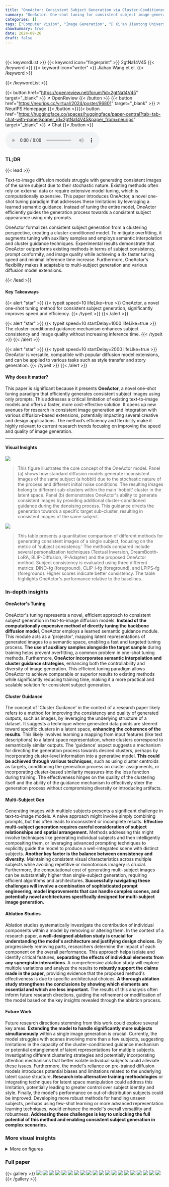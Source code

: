 ```yaml
---
title: "OneActor: Consistent Subject Generation via Cluster-Conditioned Guidance"
summary: "OneActor: One-shot tuning for consistent subject image generation, bypassing laborious backbone tuning via semantic guidance, achieving 4x faster speed."
categories: []
tags: ["Computer Vision", "Image Generation", "🏢 Xi'an Jiaotong University",]
showSummary: true
date: 2024-09-26
draft: false
---
```


<br>

{{< keywordList >}}
{{< keyword icon="fingerprint" >}} 2gtNa14V45 {{< /keyword >}}
{{< keyword icon="writer" >}} Jiahao Wang et el. {{< /keyword >}}
 
{{< /keywordList >}}

{{< button href="https://openreview.net/forum?id=2gtNa14V45" target="_blank" >}}
↗ OpenReview
{{< /button >}}
{{< button href="https://neurips.cc/virtual/2024/poster/96801" target="_blank" >}}
↗ NeurIPS Homepage
{{< /button >}}{{< button href="https://huggingface.co/spaces/huggingface/paper-central?tab=tab-chat-with-paper&paper_id=2gtNa14V45&paper_from=neurips" target="_blank" >}}
↗ Chat
{{< /button >}}



<audio controls>
    <source src="https://ai-paper-reviewer.com/2gtNa14V45/podcast.wav" type="audio/wav">
    Your browser does not support the audio element.
</audio>


### TL;DR


{{< lead >}}

Text-to-image diffusion models struggle with generating consistent images of the same subject due to their stochastic nature. Existing methods often rely on external data or require extensive model tuning, which is computationally expensive. This paper introduces OneActor, a novel one-shot tuning paradigm that addresses these limitations by leveraging a learned semantic guidance. Instead of tuning the entire model, OneActor efficiently guides the generation process towards a consistent subject appearance using only prompts.

OneActor formalizes consistent subject generation from a clustering perspective, creating a cluster-conditioned model.  To mitigate overfitting, it augments tuning with auxiliary samples and employs semantic interpolation and cluster guidance techniques.  Experimental results demonstrate that OneActor outperforms existing methods in terms of subject consistency, prompt conformity, and image quality while achieving a 4x faster tuning speed and minimal inference time increase.  Furthermore, OneActor's flexibility makes it adaptable to multi-subject generation and various diffusion model extensions.

{{< /lead >}}


#### Key Takeaways

{{< alert "star" >}}
{{< typeit speed=10 lifeLike=true >}} OneActor, a novel one-shot tuning method for consistent subject generation, significantly improves speed and efficiency. {{< /typeit >}}
{{< /alert >}}

{{< alert "star" >}}
{{< typeit speed=10 startDelay=1000 lifeLike=true >}} The cluster-conditioned guidance mechanism enhances subject consistency and image quality without increasing inference time. {{< /typeit >}}
{{< /alert >}}

{{< alert "star" >}}
{{< typeit speed=10 startDelay=2000 lifeLike=true >}} OneActor is versatile, compatible with popular diffusion model extensions, and can be applied to various tasks such as style transfer and story generation. {{< /typeit >}}
{{< /alert >}}

#### Why does it matter?
This paper is significant because it presents **OneActor**, a novel one-shot tuning paradigm that efficiently generates consistent subject images using only prompts. This addresses a critical limitation of existing text-to-image models and offers a faster, more cost-effective solution. It opens up new avenues for research in consistent image generation and integration with various diffusion-based extensions, potentially impacting several creative and design applications. The method’s efficiency and flexibility make it highly relevant to current research trends focusing on improving the speed and quality of image generation.

------
#### Visual Insights



![](https://ai-paper-reviewer.com/2gtNa14V45/figures_1_1.jpg)

> This figure illustrates the core concept of the OneActor model.  Panel (a) shows how standard diffusion models generate inconsistent images of the same subject (a hobbit) due to the stochastic nature of the process and different initial noise conditions. The resulting images belong to different sub-clusters within the main 'hobbit' cluster in the latent space. Panel (b) demonstrates OneActor's ability to generate consistent images by providing additional cluster-conditioned guidance during the denoising process.  This guidance directs the generation towards a specific target sub-cluster, resulting in consistent images of the same subject.





![](https://ai-paper-reviewer.com/2gtNa14V45/tables_17_1.jpg)

> This table presents a quantitative comparison of different methods for generating consistent images of a single subject, focusing on the metric of 'subject consistency.'  The methods compared include several personalization techniques (Textual Inversion, DreamBooth-LoRA, BLIP-Diffusion, IP-Adapter) and the proposed OneActor method. Subject consistency is evaluated using three different metrics: DINO-fg (foreground), CLIP-I-fg (foreground), and LPIPS-fg (foreground).  Higher scores indicate better consistency.  The table highlights OneActor's performance relative to the baselines.





### In-depth insights


#### OneActor's Tuning
OneActor's tuning represents a novel, efficient approach to consistent subject generation in text-to-image diffusion models.  **Instead of the computationally expensive method of directly tuning the backbone diffusion model**, OneActor employs a learned semantic guidance module.  This module acts as a 'projector', mapping latent representations of generated images to a semantic space, enabling a fast and targeted tuning process.  **The use of auxiliary samples alongside the target sample** during training helps prevent overfitting, a common problem in one-shot tuning methods.  Furthermore, **OneActor incorporates semantic interpolation and cluster guidance strategies**, enhancing both the controllability and diversity of image generation. This efficient tuning paradigm allows OneActor to achieve comparable or superior results to existing methods while significantly reducing training time, making it a more practical and scalable solution for consistent subject generation.

#### Cluster Guidance
The concept of 'Cluster Guidance' in the context of a research paper likely refers to a method for improving the consistency and quality of generated outputs, such as images, by leveraging the underlying structure of a dataset.  It suggests a technique where generated data points are steered toward specific clusters in a latent space, **enhancing the coherence of the results**. This likely involves learning a mapping from input features (like text descriptions) to a latent space representation, where clusters correspond to semantically similar outputs. The 'guidance' aspect suggests a mechanism for directing the generation process towards desired clusters, perhaps by incorporating cluster-level information into a generative model. **This could be achieved through various techniques**, such as using cluster centroids as targets,  conditioning the generation process on cluster assignments, or incorporating cluster-based similarity measures into the loss function during training. The effectiveness hinges on the quality of the clustering itself and the ability of the guidance mechanism to effectively steer the generation process without compromising diversity or introducing artifacts.

#### Multi-Subject Gen
Generating images with multiple subjects presents a significant challenge in text-to-image models.  A naive approach might involve simply combining prompts, but this often leads to inconsistent or incomplete results.  **Effective multi-subject generation requires careful consideration of subject relationships and spatial arrangement.**  Methods addressing this might involve techniques like generating individual subjects and then intelligently compositing them, or leveraging advanced prompting techniques to explicitly guide the model to produce a well-integrated scene with distinct subjects.  **Another key factor is the balance between consistency and diversity.**  Maintaining consistent visual characteristics across multiple subjects while avoiding repetitive or monotonous imagery is crucial.  Furthermore, the computational cost of generating multi-subject images can be substantially higher than single-subject generation, requiring efficient algorithms and architectures.  **Successfully navigating these challenges will involve a combination of sophisticated prompt engineering, model improvements that can handle complex scenes, and potentially novel architectures specifically designed for multi-subject image generation.**

#### Ablation Studies
Ablation studies systematically investigate the contribution of individual components within a model by removing or altering them.  In the context of a research paper, **a well-designed ablation study is crucial for understanding the model's architecture and justifying design choices.** By progressively removing parts, researchers determine the impact of each component on the overall performance. This approach helps isolate and identify critical features, **separating the effects of individual elements from any synergistic interactions**.  A comprehensive ablation study will explore multiple variations and analyze the results to **robustly support the claims made in the paper**, providing evidence that the proposed method's effectiveness is due to specific architectural choices.  **A thorough ablation study strengthens the conclusions by showing which elements are essential and which are less important.**  The results of this analysis often inform future research directions, guiding the refinement or modification of the model based on the key insights revealed through the ablation process.

#### Future Work
Future research directions stemming from this work could explore several key areas.  **Extending the model to handle significantly more subjects simultaneously** within a single image generation is crucial. Currently, the model struggles with scenes involving more than a few subjects, suggesting limitations in the capacity of the cluster-conditioned guidance mechanism or potential entanglement of latent representations for multiple subjects.  Investigating different clustering strategies and potentially incorporating attention mechanisms that better isolate individual subjects could alleviate these issues.  Furthermore, the model's reliance on pre-trained diffusion models introduces potential biases and limitations related to the underlying latent space structure.  **Research into alternative training methodologies** or integrating techniques for latent space manipulation could address this limitation, potentially leading to greater control over subject identity and style.  Finally, the model's performance on out-of-distribution subjects could be improved.  Developing more robust methods for handling unseen subjects, perhaps using few-shot learning or more advanced representation learning techniques, would enhance the model's overall versatility and robustness.  **Addressing these challenges is key to unlocking the full potential of this method and enabling consistent subject generation in complex scenarios.**


### More visual insights

<details>
<summary>More on figures
</summary>


![](https://ai-paper-reviewer.com/2gtNa14V45/figures_3_1.jpg)

> This figure illustrates the architecture of OneActor, a cluster-conditioned model for consistent subject generation.  It shows the data preparation stage (a) involving the generation of base and auxiliary images from a target prompt.  The tuning process (b) is detailed, showing how a cluster-conditioned model is trained using batched data. Finally, (c) presents the internal structure of the projector, a key component that processes latent codes and semantic embeddings to produce subject-specific guidance.  The use of different colors highlights the data used for training various loss functions (target, auxiliary, average).


![](https://ai-paper-reviewer.com/2gtNa14V45/figures_5_1.jpg)

> This figure demonstrates the equivalence between manipulating the latent space and the semantic space of a diffusion model for image generation.  By varying the latent guidance scale (left panel) and the semantic interpolation scale (right panel), the generated images show a consistent trend, indicating that both latent and semantic manipulations have the same effect on controlling the generation process. This result supports the authors' argument that they can precisely control the generation through semantic guidance.


![](https://ai-paper-reviewer.com/2gtNa14V45/figures_7_1.jpg)

> This figure compares the results of different text-to-image generation methods on three different subjects (a hobbit, a cat, and an old man).  The goal is to demonstrate that the proposed OneActor method generates images with better consistency and diversity than other baselines such as Textual Inversion (TI), DreamBooth (DB), IP-Adapter (IP), and BLIP-Diffusion (BL).  The comparison highlights how OneActor achieves a better balance between maintaining a consistent subject appearance and generating diverse results with different prompts.


![](https://ai-paper-reviewer.com/2gtNa14V45/figures_7_2.jpg)

> This figure compares the image generation results of different consistent subject generation methods, including OneActor and several baselines.  It visually demonstrates that while all methods produce consistent images for the same subject given different prompts, OneActor generates images with superior details and finer qualities compared to the other methods, particularly in terms of clothing and other features.


![](https://ai-paper-reviewer.com/2gtNa14V45/figures_8_1.jpg)

> This figure compares the image generation results of several baselines (Textual Inversion, DreamBooth, IP-Adapter, BLIP-Diffusion) against OneActor, all using the same prompts. The goal is to illustrate that OneActor achieves superior consistency and diversity while maintaining high image quality.


![](https://ai-paper-reviewer.com/2gtNa14V45/figures_8_2.jpg)

> This figure compares the performance of different methods for generating images with multiple subjects.  The baselines shown (CS, DB, TCO) struggle to maintain subject consistency across different generated images.  OneActor's two variants significantly improve consistency, allowing for the generation of multiple subjects that maintain consistent appearances, even when the initial random noise changes. The figure showcases examples of generating images with a wolf wearing goggles and a girl with her cat.


![](https://ai-paper-reviewer.com/2gtNa14V45/figures_9_1.jpg)

> This figure presents a quantitative comparison of the proposed OneActor method against various baselines in terms of subject consistency and prompt similarity, using two different evaluation settings: TheChosenOne and ConsiStory. The results are visualized as scatter plots showing the trade-off between these two metrics, with OneActor demonstrating a superior performance by achieving higher prompt similarity while maintaining satisfactory subject consistency. This superior performance is highlighted by the establishment of a new Pareto front, indicating that OneActor outperforms existing methods in this multi-objective optimization problem.


![](https://ai-paper-reviewer.com/2gtNa14V45/figures_9_2.jpg)

> This figure shows a quantitative comparison of different methods for consistent subject generation.  The plots compare identity consistency (how well the generated images match the target subject) against prompt similarity (how well the generated images reflect the given prompts).  (a) shows the comparison using metrics from the *TheChosenOne* paper, while (b) uses metrics from the *ConsiStory* paper.  The results indicate that OneActor achieves a new Pareto front, meaning it outperforms existing baselines across both identity consistency and prompt similarity.


![](https://ai-paper-reviewer.com/2gtNa14V45/figures_14_1.jpg)

> This figure uses t-distributed stochastic neighbor embedding (t-SNE) to visualize the latent space of a diffusion model.  It shows the distribution of latent representations for different sets of samples:  * **Target sample:** A single sample representing the desired subject. * **Auxiliary samples:** Additional samples related to the target subject, used to guide the model and prevent overfitting. * **Samples w/o cluster guidance:** Samples generated by the diffusion model without the proposed cluster-conditioned guidance. * **Samples w/ cluster guidance:** Samples generated with the proposed method, demonstrating how the guidance affects sample distribution.  The plot illustrates that without guidance, samples are spread across the base cluster, while with cluster guidance, the samples are concentrated near the target sample.  This demonstrates the effectiveness of the proposed method in achieving consistent subject generation.


![](https://ai-paper-reviewer.com/2gtNa14V45/figures_14_2.jpg)

> The figure shows a comparison of the generation time (in minutes) taken by different methods (ConsiStory, TheChosenOne, OneActor with η2>0, and OneActor with η2=0) as the number of generated images increases.  It illustrates the efficiency gains of OneActor, particularly when generating a large number of images.  The plot is on a log scale for the x-axis (number of generation images).


![](https://ai-paper-reviewer.com/2gtNa14V45/figures_15_1.jpg)

> This ablation study evaluates the impact of each objective function component (Ltar, Laux, Laver) on the overall performance of the OneActor model.  By comparing the results of the full model against versions missing one or more components, the figure demonstrates that all three objective functions are crucial for achieving high character consistency and diverse image generation. Removing even one component leads to a significant degradation in the quality and variety of generated images.


![](https://ai-paper-reviewer.com/2gtNa14V45/figures_15_2.jpg)

> This figure shows the result of an ablation study on the semantic scale parameter (v) in the OneActor model.  Different values of v were used to generate images, showing that a value of v = 0.8 provides the best balance between consistent character generation and diverse image content.  Values of v lower than 0.8 result in less consistent character appearance while values higher than 0.8 generate more diverse images but reduce consistency.


![](https://ai-paper-reviewer.com/2gtNa14V45/figures_16_1.jpg)

> This figure illustrates the core idea of OneActor.  Panel (a) shows how standard diffusion models generate inconsistent images of the same subject (a hobbit) due to random noise and different prompts.  The resulting images belong to different sub-clusters in the latent space, representing different variations of the subject. Panel (b) demonstrates OneActor's ability to generate consistent images of the same subject by using a learned semantic guidance to steer the generation process towards a specific target sub-cluster in the latent space, resulting in consistent image outputs.


![](https://ai-paper-reviewer.com/2gtNa14V45/figures_19_1.jpg)

> This figure demonstrates the style transfer application of the OneActor model.  A target image is generated using a prompt that includes a style keyword.  The model is then fine-tuned using this image, and then new images are generated using prompts that also include the style keyword. This showcases the model's ability to generate consistent images across multiple prompts, maintaining the same style.


![](https://ai-paper-reviewer.com/2gtNa14V45/figures_19_2.jpg)

> This figure illustrates the core idea of OneActor.  Panel (a) shows how standard diffusion models generate inconsistent images of the same subject (a hobbit) because of their stochastic nature and the existence of multiple sub-clusters in the latent space representing different variations of the subject. Panel (b) demonstrates OneActor's approach, where a short tuning process based on the user's selection of a preferred image guides the model to consistently generate similar images of the same subject from the same target sub-cluster, thus improving consistency.


![](https://ai-paper-reviewer.com/2gtNa14V45/figures_20_1.jpg)

> This figure illustrates the core concept of OneActor.  Panel (a) shows how standard diffusion models generate inconsistent images of the same subject (a hobbit) due to the stochastic nature of the process and the presence of multiple sub-clusters in latent space representing different variations of the subject.  Panel (b) demonstrates OneActor's approach. After a brief tuning process, OneActor leverages cluster-conditioned guidance to consistently generate images from a single target sub-cluster, resulting in consistent depictions of the subject.


![](https://ai-paper-reviewer.com/2gtNa14V45/figures_21_1.jpg)

> This figure shows examples of single-subject image generation using the OneActor method.  Each row represents a different subject (e.g., an alien, a gentleman, a cat, a hippie, an adventurer, a teenager), with variations in the background and added elements (such as eating a burger or wearing sunglasses). The consistency of the generated images demonstrates OneActor's ability to produce multiple images of the same subject, despite differences in added details, maintaining a consistent visual identity.


![](https://ai-paper-reviewer.com/2gtNa14V45/figures_22_1.jpg)

> This figure illustrates the core idea of OneActor. (a) shows that ordinary diffusion models generate inconsistent images of the same subject ('hobbit') due to the stochastic nature of the sampling process. Different prompts and random noise lead to different sub-clusters in the latent space, resulting in different identities of the same subject. (b) shows that OneActor, after a quick tuning process, guides the denoising trajectory toward a specific sub-cluster, resulting in consistent images of the subject.


![](https://ai-paper-reviewer.com/2gtNa14V45/figures_22_2.jpg)

> This figure illustrates the difference between ordinary diffusion models and the proposed OneActor model in generating images of a consistent subject (a hobbit).  (a) shows that ordinary models, given different prompts and random noise, produce hobbits with inconsistent appearances (different identities), as indicated by the different colored sub-clusters. (b) demonstrates OneActor's capability to generate consistent images of a hobbit (same identity sub-cluster) after a short tuning period, highlighted by the consistent color of the generated images within the same sub-cluster. The additional cluster guidance in OneActor ensures consistent subject generation.


![](https://ai-paper-reviewer.com/2gtNa14V45/figures_22_3.jpg)

> This figure shows how the OneActor model can be used to generate consistent images for a storybook.  Three different characters are initially generated using separate prompts. The model then uses a multi-subject generation approach to create images containing combinations of these characters. The consistent appearance of each character across different scenes is a key feature highlighted in this image.


![](https://ai-paper-reviewer.com/2gtNa14V45/figures_22_4.jpg)

> This figure shows example images generated by the OneActor model for two subjects.  The top row demonstrates images in a neonpunk style, showing a boy and his dog in various settings.  The second row shows a realistic photo of a dog with a hat in different scenes. The third row features a digital painting of a wizard and a warrior boy. The bottom row displays a watercolor illustration of an explorer interacting with a lion.


![](https://ai-paper-reviewer.com/2gtNa14V45/figures_23_1.jpg)

> This figure illustrates the core idea of the OneActor method.  Panel (a) shows how a standard diffusion model generates inconsistent images of the same subject (a hobbit) because it samples from different sub-clusters within the latent space, which represent different variations of the subject. Panel (b) shows how OneActor, through a quick tuning process, guides the generation to a specific sub-cluster, resulting in consistent images. Different colors in the latent space represent different sub-clusters of the same subject.


![](https://ai-paper-reviewer.com/2gtNa14V45/figures_23_2.jpg)

> This figure compares the results of different image generation methods, focusing on the consistency and diversity of the generated images.  It shows that while existing personalization methods (TI, DB, IP, BL) struggle to produce consistent and diverse results, the OneActor method achieves superior performance in both areas. The images in the figure illustrate this difference, highlighting the strengths of the OneActor method.


![](https://ai-paper-reviewer.com/2gtNa14V45/figures_23_3.jpg)

> This figure shows example images generated by the OneActor model with three subjects in each image.  The model successfully generates consistent and coherent images featuring multiple subjects, demonstrating its ability to handle complex scenes and diverse subject combinations.


![](https://ai-paper-reviewer.com/2gtNa14V45/figures_23_4.jpg)

> This figure illustrates the core concept of the OneActor model.  Panel (a) shows how standard diffusion models, given different prompts about the same subject (a hobbit), produce images with inconsistent appearances due to sampling from different identity sub-clusters within the subject's main cluster in the latent space. Panel (b) demonstrates OneActor's improvement: after a brief tuning process, OneActor uses cluster-conditioned guidance to consistently generate images from the same target sub-cluster, resulting in consistent subject appearances across different prompts.


![](https://ai-paper-reviewer.com/2gtNa14V45/figures_24_1.jpg)

> This figure demonstrates some limitations of the OneActor model. The left side shows that while the model can generate images with multiple subjects, it sometimes fails to maintain consistency in details (e.g., missing tie).  The right side shows how the latent space properties of the diffusion model can introduce bias against certain contextual details (e.g., preference for outdoor settings) and out-of-distribution (OOD) issues (e.g., inability to generate a man swimming, despite having generated images of a man in other situations).


</details>






### Full paper

{{< gallery >}}
<img src="https://ai-paper-reviewer.com/2gtNa14V45/1.png" class="grid-w50 md:grid-w33 xl:grid-w25" />
<img src="https://ai-paper-reviewer.com/2gtNa14V45/2.png" class="grid-w50 md:grid-w33 xl:grid-w25" />
<img src="https://ai-paper-reviewer.com/2gtNa14V45/3.png" class="grid-w50 md:grid-w33 xl:grid-w25" />
<img src="https://ai-paper-reviewer.com/2gtNa14V45/4.png" class="grid-w50 md:grid-w33 xl:grid-w25" />
<img src="https://ai-paper-reviewer.com/2gtNa14V45/5.png" class="grid-w50 md:grid-w33 xl:grid-w25" />
<img src="https://ai-paper-reviewer.com/2gtNa14V45/6.png" class="grid-w50 md:grid-w33 xl:grid-w25" />
<img src="https://ai-paper-reviewer.com/2gtNa14V45/7.png" class="grid-w50 md:grid-w33 xl:grid-w25" />
<img src="https://ai-paper-reviewer.com/2gtNa14V45/8.png" class="grid-w50 md:grid-w33 xl:grid-w25" />
<img src="https://ai-paper-reviewer.com/2gtNa14V45/9.png" class="grid-w50 md:grid-w33 xl:grid-w25" />
<img src="https://ai-paper-reviewer.com/2gtNa14V45/10.png" class="grid-w50 md:grid-w33 xl:grid-w25" />
<img src="https://ai-paper-reviewer.com/2gtNa14V45/11.png" class="grid-w50 md:grid-w33 xl:grid-w25" />
<img src="https://ai-paper-reviewer.com/2gtNa14V45/12.png" class="grid-w50 md:grid-w33 xl:grid-w25" />
<img src="https://ai-paper-reviewer.com/2gtNa14V45/13.png" class="grid-w50 md:grid-w33 xl:grid-w25" />
<img src="https://ai-paper-reviewer.com/2gtNa14V45/14.png" class="grid-w50 md:grid-w33 xl:grid-w25" />
<img src="https://ai-paper-reviewer.com/2gtNa14V45/15.png" class="grid-w50 md:grid-w33 xl:grid-w25" />
<img src="https://ai-paper-reviewer.com/2gtNa14V45/16.png" class="grid-w50 md:grid-w33 xl:grid-w25" />
<img src="https://ai-paper-reviewer.com/2gtNa14V45/17.png" class="grid-w50 md:grid-w33 xl:grid-w25" />
<img src="https://ai-paper-reviewer.com/2gtNa14V45/18.png" class="grid-w50 md:grid-w33 xl:grid-w25" />
<img src="https://ai-paper-reviewer.com/2gtNa14V45/19.png" class="grid-w50 md:grid-w33 xl:grid-w25" />
<img src="https://ai-paper-reviewer.com/2gtNa14V45/20.png" class="grid-w50 md:grid-w33 xl:grid-w25" />
{{< /gallery >}}